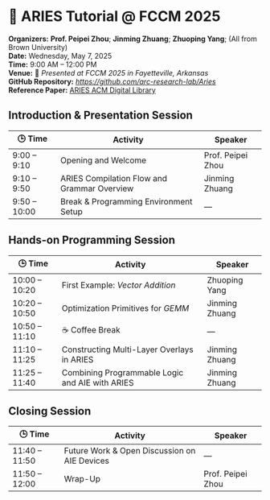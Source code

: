 # 🌟 ARIES Tutorial @ FCCM 2025  
**Organizers:**  **Prof. Peipei Zhou**; **Jinming Zhuang**; **Zhuoping Yang**; (All from Brown University)  
**Date:** Wednesday, May 7, 2025  
**Time:** 9:00 AM – 12:00 PM  
**Venue:** 📍 *Presented at FCCM 2025 in Fayetteville, Arkansas*  
**GitHub Repository:** *https://github.com/arc-research-lab/Aries*  
**Reference Paper:** [ARIES ACM Digital Library](https://dl.acm.org/doi/10.1145/3706628.3708870)


## Introduction & Presentation Session

| 🕒 Time       |  Activity                                      | Speaker             |
|--------------|--------------------------------------------------|------------------------|
| 9:00 – 9:10  | Opening and Welcome                              | Prof. Peipei Zhou      |
| 9:10 – 9:50  | ARIES Compilation Flow and Grammar Overview      | Jinming Zhuang         |
| 9:50 – 10:00 | Break & Programming Environment Setup            | —                      |


## Hands-on Programming Session

| 🕒 Time       |  Activity                                      | Speaker             |
|--------------|--------------------------------------------------|------------------------|
| 10:00 – 10:20| First Example: *Vector Addition*                 | Zhuoping Yang          |
| 10:20 – 10:50| Optimization Primitives for *GEMM*               | Jinming Zhuang         |
| 10:50 – 11:10| ☕ Coffee Break                                   | —                      |
| 11:10 – 11:25| Constructing Multi-Layer Overlays in ARIES       | Jinming Zhuang         |
| 11:25 – 11:40| Combining Programmable Logic and AIE with ARIES  | Jinming Zhuang         |


## Closing Session

| 🕒 Time       |  Activity                                      | Speaker             |
|--------------|--------------------------------------------------|------------------------|
| 11:40 – 11:50| Future Work & Open Discussion on AIE Devices     | —                      |
| 11:50 – 12:00| Wrap-Up                                          | Prof. Peipei Zhou      |
